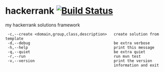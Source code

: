 # hackerrank [![Build Status](https://travis-ci.org/amarcinkowski/hackerrank.svg?branch=master)](https://travis-ci.org/amarcinkowski/hackerrank)
my hackerrank solutions framework

```
 -c,--create <domain,group,class,description>   create solution from template
 -d,--debug                                     be extra verbose
 -h,--help                                      print this message
 -q,--quiet                                     be extra quiet
 -r,--run                                       run mvn test
 -v,--version                                   print the version
                                                information and exit
```
